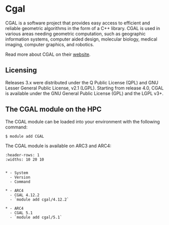 # Cgal

CGAL is a software project that provides easy access to efficient and reliable geometric algorithms in the form of a C++ library. CGAL is used in various areas needing geometric computation, such as geographic information systems, computer aided design, molecular biology, medical imaging, computer graphics, and robotics.



Read more about CGAL on their [website](https://www.cgal.org/).





## Licensing 

Releases 3.x were distributed under the Q Public License (QPL) and GNU Lesser General Public License, v2.1 (LGPL). Starting from release 4.0, CGAL is available under the GNU General Public License (GPL) and the LGPL v3+.



## The CGAL module on the HPC

The CGAL module can be loaded into your environment with the following command:

```bash
$ module add CGAL
```

The CGAL module is available on ARC3 and ARC4:

```{list-table}
:header-rows: 1
:widths: 10 20 10


* - System
  - Version
  - Command

* - ARC4
  - CGAL 4.12.2
  - `module add cgal/4.12.2`

* - ARC4
  - CGAL 5.1
  - `module add cgal/5.1`

```